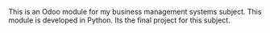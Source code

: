 This is an Odoo module for my business management systems subject. This module is developed in Python. Its the final project for this subject.
